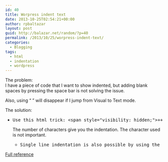 ```yaml
---
id: 40
title: Worpress indent text
date: 2013-10-25T02:54:21+00:00
author: rpbaltazar
layout: post
guid: http://balazar.net/random/?p=40
permalink: /2013/10/25/worpress-indent-text/
categories:
  - Blogging
tags:
  - html
  - indentation
  - wordpress
---
```

The problem:  
I have a piece of code that I want to show indented, but adding blank spaces by pressing the space bar is not solving the issue.

Also, using &#8220;&nbsp;&#8221; will disappear if I jump from Visual to Text mode.

The solution:

  * <pre>Use this html trick: &lt;span style="visibility: hidden;"&gt;+++&lt;/span&gt;</pre>
    
    The number of characters give you the indentation. The character used is not important.</li> 
    
      * <pre>Single line indentation is also possible by using the following: &lt;span style="margin-left:28px;"&gt;Start writing here&lt;/span&gt;</pre></ul> 
    
    <a href="http://wpbtips.wordpress.com/2009/06/19/formatting-text-pt-2/" target="_blank">Full reference</a>